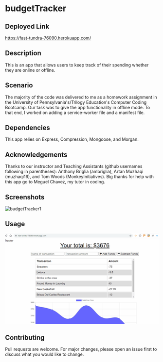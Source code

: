 # budgetTracker

## Deployed Link
https://fast-tundra-76090.herokuapp.com/

## Description
This is an app that allows users to keep track of their spending whether they are online or offline.

## Scenario
The majority of the code was delivered to me as a homework assignment in the University of Pennsylvania's/Trilogy Education's Computer Coding Bootcamp. Our task was to give the app functionality in offline mode. To that end, I worked on adding a service-worker file and a manifest file. 

## Dependencies

This app relies on Express, Compression, Mongoose, and Morgan.

## Acknowledgements
Thanks to our instructor and Teaching Assistants (github usernames following in parentheses): Anthony Briglia (ambriglia), Artan Muzhaqi (muzhaqi16), and Tom Woods (MonkeyInitiatives). Big thanks for help with this app go to Meguel Chavez, my tutor in coding.

## Screenshots

![budgetTracker1](https://user-images.githubusercontent.com/59940368/86605487-c4f93780-bf74-11ea-8b7f-3096c3b25264.png)

## Usage
![budgetTracker Demo](/gif/usageGif.gif)

## Contributing
Pull requests are welcome. For major changes, please open an issue first to discuss what you would like to change. 




